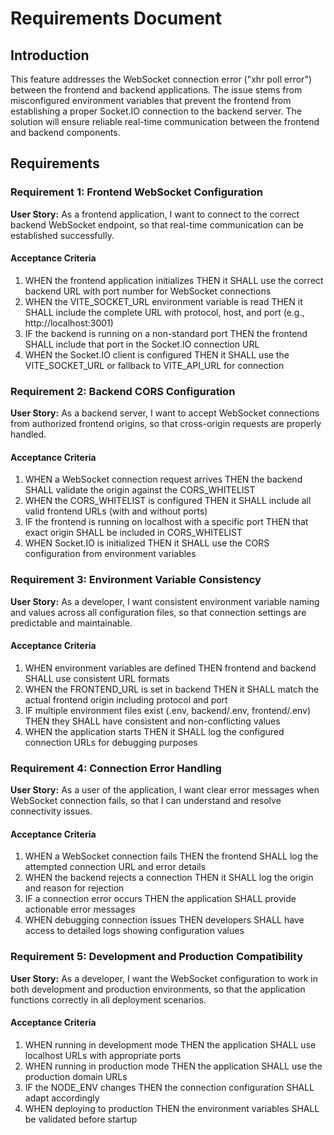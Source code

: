 # Requirements Document

## Introduction

This feature addresses the WebSocket connection error ("xhr poll error") between the frontend and backend applications. The issue stems from misconfigured environment variables that prevent the frontend from establishing a proper Socket.IO connection to the backend server. The solution will ensure reliable real-time communication between the frontend and backend components.

## Requirements

### Requirement 1: Frontend WebSocket Configuration

**User Story:** As a frontend application, I want to connect to the correct backend WebSocket endpoint, so that real-time communication can be established successfully.

#### Acceptance Criteria

1. WHEN the frontend application initializes THEN it SHALL use the correct backend URL with port number for WebSocket connections
2. WHEN the VITE_SOCKET_URL environment variable is read THEN it SHALL include the complete URL with protocol, host, and port (e.g., http://localhost:3001)
3. IF the backend is running on a non-standard port THEN the frontend SHALL include that port in the Socket.IO connection URL
4. WHEN the Socket.IO client is configured THEN it SHALL use the VITE_SOCKET_URL or fallback to VITE_API_URL for connection

### Requirement 2: Backend CORS Configuration

**User Story:** As a backend server, I want to accept WebSocket connections from authorized frontend origins, so that cross-origin requests are properly handled.

#### Acceptance Criteria

1. WHEN a WebSocket connection request arrives THEN the backend SHALL validate the origin against the CORS_WHITELIST
2. WHEN the CORS_WHITELIST is configured THEN it SHALL include all valid frontend URLs (with and without ports)
3. IF the frontend is running on localhost with a specific port THEN that exact origin SHALL be included in CORS_WHITELIST
4. WHEN Socket.IO is initialized THEN it SHALL use the CORS configuration from environment variables

### Requirement 3: Environment Variable Consistency

**User Story:** As a developer, I want consistent environment variable naming and values across all configuration files, so that connection settings are predictable and maintainable.

#### Acceptance Criteria

1. WHEN environment variables are defined THEN frontend and backend SHALL use consistent URL formats
2. WHEN the FRONTEND_URL is set in backend THEN it SHALL match the actual frontend origin including protocol and port
3. IF multiple environment files exist (.env, backend/.env, frontend/.env) THEN they SHALL have consistent and non-conflicting values
4. WHEN the application starts THEN it SHALL log the configured connection URLs for debugging purposes

### Requirement 4: Connection Error Handling

**User Story:** As a user of the application, I want clear error messages when WebSocket connection fails, so that I can understand and resolve connectivity issues.

#### Acceptance Criteria

1. WHEN a WebSocket connection fails THEN the frontend SHALL log the attempted connection URL and error details
2. WHEN the backend rejects a connection THEN it SHALL log the origin and reason for rejection
3. IF a connection error occurs THEN the application SHALL provide actionable error messages
4. WHEN debugging connection issues THEN developers SHALL have access to detailed logs showing configuration values

### Requirement 5: Development and Production Compatibility

**User Story:** As a developer, I want the WebSocket configuration to work in both development and production environments, so that the application functions correctly in all deployment scenarios.

#### Acceptance Criteria

1. WHEN running in development mode THEN the application SHALL use localhost URLs with appropriate ports
2. WHEN running in production mode THEN the application SHALL use the production domain URLs
3. IF the NODE_ENV changes THEN the connection configuration SHALL adapt accordingly
4. WHEN deploying to production THEN the environment variables SHALL be validated before startup
